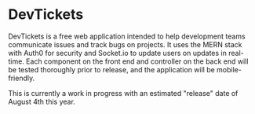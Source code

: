 # DevTickets

DevTickets is a free web application intended to help development teams communicate issues and track bugs on projects. It uses the MERN stack with Auth0 for security and Socket.io to update users on updates in real-time. Each component on the front end and controller on the back end will be tested thoroughly prior to release, and the application will be mobile-friendly.

This is currently a work in progress with an estimated "release" date of August 4th this year.
